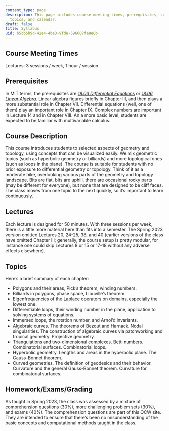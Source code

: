 ```yaml
---
content_type: page
description: This page includes course meeting times, prerequisites, course description,
  topics, and calendar.
draft: false
title: Syllabus
uid: b5cb5b9d-42e4-4ba3-9fde-596607fa8e0b
---
```

## Course Meeting Times

Lectures: 3 sessions / week, 1 hour / session

## Prerequisites

In MIT terms, the prerequisites are [*18.03 Differential Equations*](https://ocw.mit.edu/courses/18-03sc-differential-equations-fall-2011/) or [*18.06 Linear Algebra*](https://ocw.mit.edu/courses/18-06sc-linear-algebra-fall-2011/)*.* Linear algebra figures briefly in Chapter III, and then plays a more substantial role in Chapter VII. Differential equations (well, one of them) play an important role in Chapter IX. Complex numbers are important in Lecture 14 and in Chapter VIII. An a more basic level, students are expected to be familiar with multivariable calculus.

## Course Description

This course introduces students to selected aspects of geometry and topology, using concepts that can be visualized easily. We mix geometric topics (such as hyperbolic geometry or billiards) and more topological ones (such as loops in the plane). The course is suitable for students with no prior exposure to differential geometry or topology. Think of it as a moderate hike, overlooking various parts of the geometry and topology landscape. Bits are flat, bits are uphill, there are occasional rocky parts (may be different for everyone), but none that are designed to be cliff faces. The class moves from one topic to the next quickly, so it’s important to learn continuously.

## Lectures 

Each lecture is designed for 50 minutes. With three sessions per week, there is a little more material here than fits into a semester. The Spring 2023 version omitted Lectures 20, 24-25, 38, and 40 (earlier versions of the class have omitted Chapter III; generally, the course setup is pretty modular, for instance one could skip Lectures 8 or 15 or 17-18 without any adverse effects elsewhere).

## Topics

Here’s a brief summary of each chapter:

- Polygons and their areas, Pick’s theorem, winding numbers.
- Billiards in polygons, phase space, Liouville’s theorem.
- Eigenfrequencies of the Laplace operators on domains, especially the lowest one.
- Differentiable loops, their winding number in the plane, application to solving systems of equations.
- Immersed loops, the rotation number, and Arnol’d invariants.
- Algebraic curves. The theorems of Bezout and Harnack. Nodal singularities. The construction of algebraic curves via patchworking and tropical geometry. Projective geometry.
- Triangulations and two-dimensional complexes. Betti numbers. Combinatorial surfaces. Combinatorial loops.
- Hyperbolic geometry. Lengths and areas in the hyperbolic plane. The Gauss-Bonnet theorem.
- Curved geometries. The definition of geodesics and their behavior. Curvature and the general Gauss-Bonnet theorem. Curvature for combinatorial surfaces.

## Homework/Exams/Grading

As taught in Spring 2023, the class was assessed by a mixture of comprehension questions (30%), more challenging problem sets (30%), and exams (40%). The comprehension questions are part of this OCW site. They are intended to ensure that there’s been no misunderstanding of the basic concepts and computational methods taught in the class.